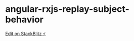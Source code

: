# angular-rxjs-replay-subject-behavior

[Edit on StackBlitz ⚡️](https://stackblitz.com/edit/angular-rxjs-replay-subject-behavior)
